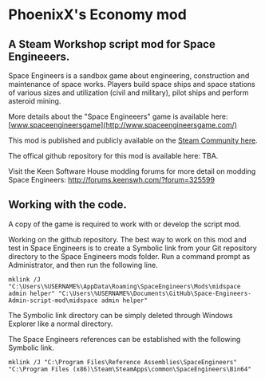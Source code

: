 PhoenixX's Economy mod
======================
A Steam Workshop script mod for Space Engineeers.
----------------------

Space Engineers is a sandbox game about engineering, construction and maintenance 
of space works. Players build space ships and space stations of various sizes and 
utilization (civil and military), pilot ships and perform asteroid mining.

More details about the "Space Engineeers" game is available here:
[www.spaceengineersgame](http://www.spaceengineersgame.com/)


This mod is published and publicly available on the [Steam Community here](
http://steamcommunity.com/sharedfiles/filedetails/?id=504209260).


The offical github repository for this mod is available here:
TBA.


Visit the Keen Software House modding forums for more detail on modding Space Engineers:
http://forums.keenswh.com/?forum=325599


Working with the code.
---------------------
A copy of the game is required to work with or develop the script mod.

Working on the github repository.
The best way to work on this mod and test in Space Engineers is to create a Symbolic 
link from your Git repository directory to the Space Engineers mods folder.
Run a command prompt as Administrator, and then run the following line.

```
mklink /J "C:\Users\%USERNAME%\AppData\Roaming\SpaceEngineers\Mods\midspace admin helper" "C:\Users\%USERNAME%\Documents\GitHub\Space-Engineers-Admin-script-mod\midspace admin helper"
```

The Symbolic link directory can be simply deleted through Windows Explorer like a normal directory.

The Space Engineers references can be established with the following Symbolic link.
```
mklink /J "C:\Program Files\Reference Assemblies\SpaceEngineers" "C:\Program Files (x86)\Steam\SteamApps\common\SpaceEngineers\Bin64"
```
